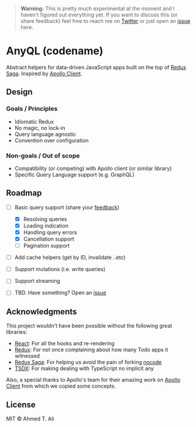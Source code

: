 > **Warning:** This is pretty much experimental at the moment and I haven't figured out everything yet. If you want to discuss this (or share feedback) feel free to reach me on [Twitter][twitter] or just open an [issue][issue] here.

# AnyQL (codename)

Abstract helpers for data-driven JavaScript apps built on the top of [Redux Saga][saga]. Inspired by [Apollo Client][apollo].

## Design

### Goals / Principles

- Idiomatic Redux
- No magic, no lock-in
- Query language agnostic
- Convention over configuration

### Non-goals / Out of scope

- Compatibility (or competing) with Apollo client (or similar library)
- Specific Query Language support (e.g. GraphQL)

## Roadmap

- [ ] Basic query support (share your [feedback][basic-query])
	- [x] Resolving queries
	- [x] Loading indication
	- [x] Handling query errors
	- [x] Cancellation support
	- [ ] Pagination support
- [ ] Add cache helpers (get by ID, invalidate ..etc)
- [ ] Support mutations (i.e. write queries)
- [ ] Support streaming
- [ ] TBD. Have something? Open an [issue][issue]


## Acknowledgments

This project wouldn't have been possible without the following great libraries:

* [React][react]: For all the hooks and re-rendering
* [Redux][redux]: For not once complaining about how many Todo apps it witnessed
* [Redux Saga][saga]: For helping us avoid the pain of forking [nocode][nocode]
* [TSDX][tsdx]: For making dealing with TypeScript no implicit any

Also, a special thanks to Apollo's team for their amazing work on [Apollo Client][apollo] from which we copied some concepts.

## License

MIT © Ahmed T. Ali

[apollo]: https://www.apollographql.com/docs/react/
[issue]: https://github.com/z0al/anyql/issues
[nocode]: https://github.com/kelseyhightower/nocode
[react]: https://reactjs.org/
[redux]: https://redux.js.org
[saga]: https://redux-saga.js.org
[twitter]: https://twitter.com/_z0al
[tsdx]: https://github.com/jaredpalmer/tsdx
[basic-query]: https://github.com/z0al/anyql/issues/1

